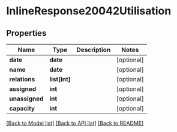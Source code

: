 # InlineResponse20042Utilisation

## Properties
Name | Type | Description | Notes
------------ | ------------- | ------------- | -------------
**date** | **date** |  | [optional] 
**name** | **date** |  | [optional] 
**relations** | **list[int]** |  | [optional] 
**assigned** | **int** |  | [optional] 
**unassigned** | **int** |  | [optional] 
**capacity** | **int** |  | [optional] 

[[Back to Model list]](../README.md#documentation-for-models) [[Back to API list]](../README.md#documentation-for-api-endpoints) [[Back to README]](../README.md)


